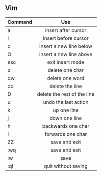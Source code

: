   ## Vim
  
  
  | Command        | Use        |
  | ------------- |:-------------:|
  |a|insert after cursor|
  |i|insert before cursor|
  |o|insert a new line below|
  |O| insert a new line above|
  |esc| exit insert mode|
  |x| delete one char|
  |dw| delete one word|
  |dd|delete the line|
  |D| delete the rest of the line|
  |u| undo the last action|
  |k| up one line|
  |j |down one line|
  |h |backwards one char|
  |l |forwards one char|
  |ZZ| save and exit|
  |:wq| save and exit|
  |:w| save|
  |:q!| quit without saving|
